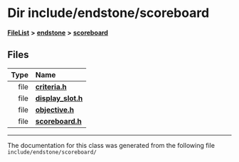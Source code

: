 

# Dir include/endstone/scoreboard



[**FileList**](files.md) **>** [**endstone**](dir_6cf277b678674f97c7a2b6b3b2447b33.md) **>** [**scoreboard**](dir_19c52f9ea81a2cf7449c80dcee80d6f0.md)












## Files

| Type | Name |
| ---: | :--- |
| file | [**criteria.h**](criteria_8h.md) <br> |
| file | [**display\_slot.h**](display__slot_8h.md) <br> |
| file | [**objective.h**](objective_8h.md) <br> |
| file | [**scoreboard.h**](scoreboard_8h.md) <br> |



























































------------------------------
The documentation for this class was generated from the following file `include/endstone/scoreboard/`


